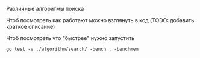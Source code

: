 Различные алгоритмы поиска

Чтоб посмотреть как работают можно взглянуть в код (TODO: добавить краткое описание)

Чтоб посмотреть что "быстрее" нужно запустить 

```
go test -v ./algorithm/search/ -bench . -benchmem
```